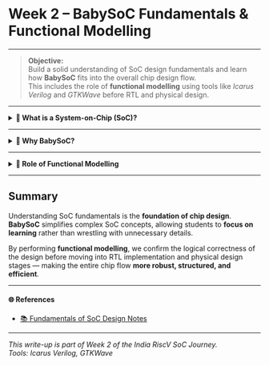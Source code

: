 # Week 2 – BabySoC Fundamentals & Functional Modelling    

---

> **Objective:**  
> Build a solid understanding of SoC design fundamentals and learn how **BabySoC** fits into the overall chip design flow.  
> This includes the role of **functional modelling** using tools like *Icarus Verilog* and *GTKWave* before RTL and physical design.

---

<details>
<summary><strong>📌 What is a System-on-Chip (SoC)?</strong></summary>  



## What is a System-on-Chip (SoC)?

A System-on-Chip (SoC) is an integrated circuit that consolidates the essential components of a complete electronic system on a single silicon substrate. Instead of multiple discrete ICs on a PCB, an SoC integrates:

* CPU (Processor): Executes instructions, performs arithmetic/logic, and controls the system.

* Memory: RAM/ROM/Flash for data and instruction storage.

* Peripherals: Interfaces such as UART, SPI, I²C, GPIO, Timers, ADC/DAC for communication and control.

* Interconnect (Bus System): Links CPU, memory, and peripherals for smooth data transfer.

#### This high level of integration results in better performance, power efficiency, compactness, and cost savings — making SoCs the backbone of smartphones, IoT devices, automotive systems, and embedded platforms.

### How a System-on-Chip Works</strong></summary>

##### A System-on-Chip (SoC) powers up by loading boot instructions from ROM/Flash, and the CPU initializes the system. It **fetches, decodes, and executes instructions**, moves data via the interconnect, and interacts with peripherals using memory-mapped registers. Peripherals like timers or UART can operate semi-independently, while **power and clock management** optimize energy usage by gating unused blocks.
---
</details>   

---

<details>
<summary><strong>📌 Why BabySoC?</strong></summary>  

  
# BabySoC: A Simplified Educational SoC

**BabySoC** is a **miniature, educational System-on-Chip (SoC)** designed for learning and experimentation. Unlike commercial SoCs such as ARM Cortex or Intel processors, BabySoC is **small, modular, and easy to understand**. It is primarily intended for **learning, hands-on training, and experimentation**, rather than for production use.

---

### Core Modules
#### Processor / Controller:   
A small RISC core that fetches, decodes, and executes instructions.
#### Memory Interface:   
Simplified RAM/ROM to demonstrate read/write operations and bus signaling.
#### Peripherals:   
LEDs, switches, counters, UART/timers for I/O interaction.
#### Clock & Reset Logic:   
Ensures synchronization and initializes the system to a known state.  

---
### How Baby SoC Works – Step by Step

#### Step 1: Instruction Fetch
The CPU reads an instruction from memory (ROM).  
Each instruction tells the CPU what operation to perform.
#### Step 2: Instruction Decode
The CPU decodes the instruction to understand whether it’s:  
- An arithmetic operation
- Memory read/write  
- Peripheral interaction (like turning on an LED)
#### Step 3: Execute
The CPU executes the instruction:  
- **ALU (Arithmetic Logic Unit)** performs calculations  
- **Registers** hold temporary results
#### Step 4: Memory & Peripheral Access
If the instruction involves memory or a peripheral:  
- The CPU sends an **address** and **control signals** over the bus  
- The memory or peripheral responds with data or performs an action
#### Step 5: Write Back
The result of the operation (from ALU or memory) is stored back in a CPU register.
#### Step 6: Next Instruction
The CPU moves to the next instruction and repeats the cycle.

</details>

---
  
<details>
<summary><strong> 📌 Role of Functional Modelling</strong></summary>

Before RTL and physical design, **functional modelling** plays a crucial role in verifying the SoC’s architecture.  

####  Why it matters
- Detects **logical/architectural issues early**.  
- Reduces time wasted in later design stages.  
- Provides a **high-level behavioural simulation** to ensure that all components work together.

####  Tools Used
- **Icarus Verilog** – for compiling and simulating the design.  
- **GTKWave** – for viewing waveforms and signal interactions over time.

This stage validates the **architecture of BabySoC** and ensures correctness before synthesis and layout.

</details>

---

##  Summary

Understanding SoC fundamentals is the **foundation of chip design**.  
**BabySoC** simplifies complex SoC concepts, allowing students to **focus on learning** rather than wrestling with unnecessary details.  

By performing **functional modelling**, we confirm the logical correctness of the design before moving into RTL implementation and physical design stages — making the entire chip flow **more robust, structured, and efficient**.

---

#### 🌐 References
- [📚 Fundamentals of SoC Design Notes](https://github.com/hemanthkumardm/SFAL-VSD-SoC-Journey/tree/main/11.%20Fundamentals%20of%20SoC%20Design)

---

 *This write-up is part of Week 2 of the India RiscV SoC Journey.*  
 *Tools: Icarus Verilog, GTKWave*

